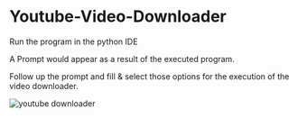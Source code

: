 # Youtube-Video-Downloader


Run the program in the python IDE

A Prompt would appear as a result of the executed program.

Follow up the prompt and fill & select those options for the execution of the video downloader.

![youtube downloader](https://user-images.githubusercontent.com/80027883/121048639-9adb7580-c7d4-11eb-8260-741dd473c48e.png)

